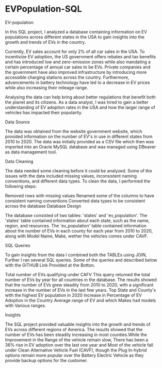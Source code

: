 # EVPopulation-SQL


EV-population

In this SQL project, I analyzed a database containing information on EV populations across different states in the USA to gain insights into the growth and trends of EVs in the country.

Currently, EV sales account for only 2% of all car sales in the USA. To incentivize EV adoption, the US government offers rebates and tax benefits and has introduced low and zero-emission zones while also mandating a certain percentage of annual car sales to be EVs. Private companies and the government have also improved infrastructure by introducing more accessible charging stations across the country. Furthermore, advancements in battery technology have led to a decrease in EV prices while also increasing their mileage range.

Analysing the data can help bring about better regulations that benefit both the planet and its citizens. As a data analyst, I was hired to gain a better understanding of EV adoption rates in the USA and how the larger range of vehicles has impacted their popularity.

Data Source

The data was obtained from the website government website, which provided information on the number of EV's in use in different states from 2010 to 2020. The data was initially provided as a CSV file which then was imported into an Oracle MySQL database and was managed using DBeaver as data management tool.

Data Cleaning

The data needed some cleaning before it could be analyzed. Some of the issues with the data included missing values, inconsistent naming conventions, and different data types. To clean the data, I performed the following steps:

Removed rows with missing values Renamed some of the columns to have consistent naming conventions Converted data types to be consistent across the database Database Design

The database consisted of two tables: 'states' and 'ev_population'. The 'states' table contained information about each state, such as the name, region, and resources. The 'ev_population' table contained information about the number of EVs in each county for each year from 2010 to 2020, along with Model Name, Make, wether the vehicles comes under CAVF.

SQL Queries

To gain insights from the data I combined both the TABLEs using JOIN, Further I ran several SQL queries. Some of the queries and described below with the GITHUB Link Provided at the Botton.

Total number of EVs qualifying under CAFV This query returned the total number of EVs by year for all countries in the database. The results showed that the number of EVs grew steadily from 2010 to 2020, with a significant increase in the number of EVs in the last few years. Top State and County's with the highest EV population in 2020 Increase in Percentage of EV Adoption in the Country Average range of EV and which Makes had models with Various ranges.

Insights

The SQL project provided valuable insights into the growth and trends of EVs across different regions of America. The results showed that the number of EVs has been steadily increasing in most counties.While the Improvement in the Range of the vehicle remain slow, There has been a 36% rise in EV adoption over the last one year and Most of the vehicle fall under Clean Alternative Vehicle Fuel (CAVF), though the Plug In-hybrid options remain more popular over the Battery Electric Vehicle as they provide backup options for the customer.
